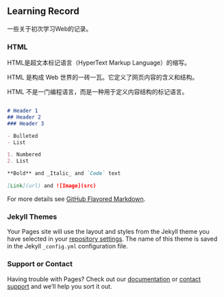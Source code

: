 ## Learning Record

一些关于初次学习Web的记录。

### HTML

HTML是超文本标记语言（HyperText Markup Language）的缩写。

HTML 是构成 Web 世界的一砖一瓦。它定义了网页内容的含义和结构。

HTML 不是一门编程语言，而是一种用于定义内容结构的标记语言。


```markdown

# Header 1
## Header 2
### Header 3

- Bulleted
- List

1. Numbered
2. List

**Bold** and _Italic_ and `Code` text

[Link](url) and ![Image](src)
```

For more details see [GitHub Flavored Markdown](https://guides.github.com/features/mastering-markdown/).

### Jekyll Themes

Your Pages site will use the layout and styles from the Jekyll theme you have selected in your [repository settings](https://github.com/kanekikeh/kanekikeh.github.com/settings). The name of this theme is saved in the Jekyll `_config.yml` configuration file.

### Support or Contact

Having trouble with Pages? Check out our [documentation](https://docs.github.com/categories/github-pages-basics/) or [contact support](https://support.github.com/contact) and we’ll help you sort it out.
